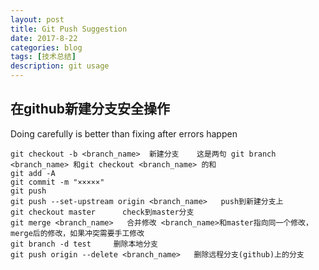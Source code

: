 ```yaml
---
layout: post
title: Git Push Suggestion
date: 2017-8-22
categories: blog
tags: [技术总结]
description: git usage
---
```


## 在github新建分支安全操作

Doing carefully is better than fixing after errors happen

```
git checkout -b <branch_name>  新建分支    这是两句 git branch <branch_name> 和git checkout <branch_name> 的和
git add -A
git commit -m "×××××"
git push
git push --set-upstream origin <branch_name>   push到新建分支上
git checkout master      check到master分支
git merge <branch_name>   合并修改 <branch_name>和master指向同一个修改，merge后的修改，如果冲突需要手工修改
git branch -d test     删除本地分支
git push origin --delete <branch_name>   删除远程分支(github)上的分支
```
